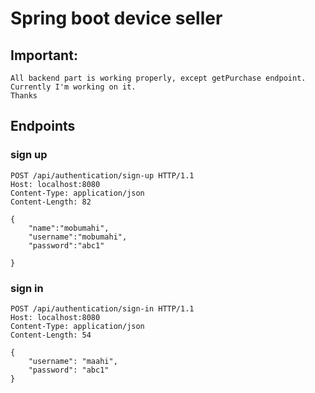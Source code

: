 # Spring boot device seller
## Important: 
```aidl
All backend part is working properly, except getPurchase endpoint. 
Currently I'm working on it. 
Thanks
```
## Endpoints

### sign up

````aidl
POST /api/authentication/sign-up HTTP/1.1
Host: localhost:8080
Content-Type: application/json
Content-Length: 82

{
    "name":"mobumahi",
    "username":"mobumahi",
    "password":"abc1" 

}
````


### sign in

````aidl
POST /api/authentication/sign-in HTTP/1.1
Host: localhost:8080
Content-Type: application/json
Content-Length: 54

{
    "username": "maahi",
    "password": "abc1"
}
````